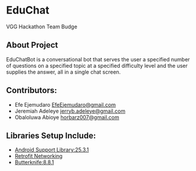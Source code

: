 # EduChat
VGG Hackathon Team Budge

## About Project
EduChatBot is a conversational bot that serves the user a specified number of questions on a specified topic at a specified difficulty level and the user supplies the answer, all in a single chat screen.


## Contributors:
   - Efe Ejemudaro <EfeEjemudaro@gmail.com>
   - Jeremiah Adeleye <jerryb.adeleye@gmail.com>
   - Obaloluwa Abioye <horbarz007@gmail.com>


## Libraries Setup Include:
   - [Android Support Library:25.3.1](https://developer.android.com/topic/libraries/support-library/revisions.html)
   - [Retrofit Networking](http://square.github.io/retrofit/)
   - [Butterknife:8.8.1](http://jakewharton.github.io/butterknife/)

